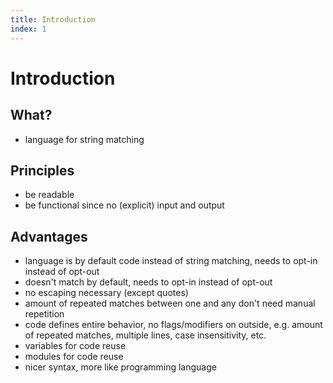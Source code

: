 ```yaml
---
title: Introduction
index: 1
---
```

# Introduction



## What?

- language for string matching



## Principles

- be readable
- be functional since no (explicit) input and output



## Advantages

- language is by default code instead of string matching, needs to opt-in instead of opt-out
- doesn't match by default, needs to opt-in instead of opt-out
- no escaping necessary (except quotes)
- amount of repeated matches between one and any don't need manual repetition
- code defines entire behavior, no flags/modifiers on outside, e.g. amount of repeated matches, multiple lines, case insensitivity, etc.
- variables for code reuse
- modules for code reuse
- nicer syntax, more like programming language
